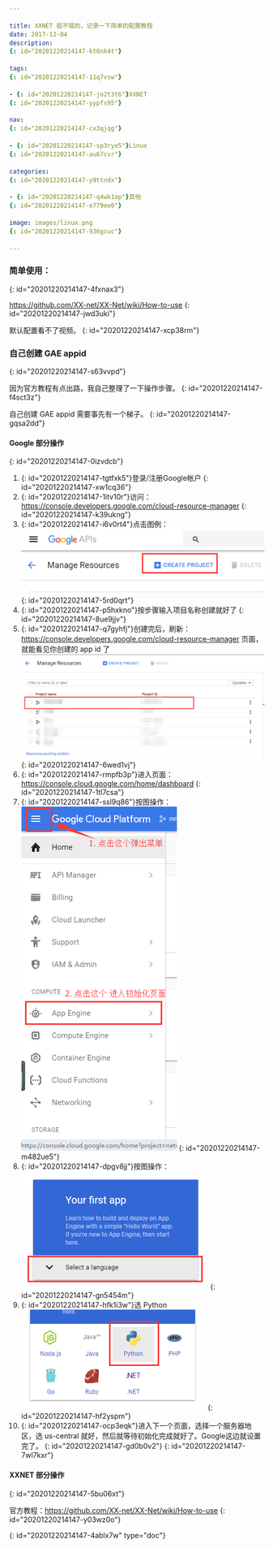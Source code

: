 ```yaml
---

title: XXNET 挺不错的，记录一下简单的配置教程
date: 2017-12-04
description:
{: id="20201220214147-kt8nk4t"}

tags:
{: id="20201220214147-11q7vsw"}

- {: id="20201220214147-jo2t3t6"}XXNET
{: id="20201220214147-yypfs95"}

nav:
{: id="20201220214147-cx3qjqg"}

- {: id="20201220214147-sp3rye5"}Linux
{: id="20201220214147-au67cvr"}

categories:
{: id="20201220214147-y9ttndx"}

- {: id="20201220214147-q4wk1op"}其他
{: id="20201220214147-e779eo0"}

image: images/linux.png
{: id="20201220214147-936gcuc"}

---
```


### 简单使用：
{: id="20201220214147-4fxnax3"}

https://github.com/XX-net/XX-Net/wiki/How-to-use
{: id="20201220214147-jwd3uki"}

默认配置看不了视频。
{: id="20201220214147-xcp38rm"}

### 自己创建 GAE appid
{: id="20201220214147-s63vvpd"}

因为官方教程有点出路，我自己整理了一下操作步骤。
{: id="20201220214147-f4sct3z"}

自己创建 GAE appid 需要事先有一个梯子。
{: id="20201220214147-gqsa2dd"}

#### Google 部分操作
{: id="20201220214147-0izvdcb"}

1. {: id="20201220214147-tgtfxk5"}登录/注册Google帐户
   {: id="20201220214147-xw1cq36"}
2. {: id="20201220214147-1itv10r"}访问：https://console.developers.google.com/cloud-resource-manager
   {: id="20201220214147-k39ukng"}
3. {: id="20201220214147-i6v0rt4"}点击图例：
   ![](./2017-12-04_XXNET挺不错的，记录一下简单的配置教程/1.png)
   {: id="20201220214147-5rd0qrt"}
4. {: id="20201220214147-p5hxkno"}按步骤输入项目名称创建就好了
   {: id="20201220214147-8ue9jjv"}
5. {: id="20201220214147-q7gyhfj"}创建完后，刷新：https://console.developers.google.com/cloud-resource-manager 页面，就能看见你创建的 app id 了
   ![](./2017-12-04_XXNET挺不错的，记录一下简单的配置教程/2.png)
   {: id="20201220214147-6wed1vj"}
6. {: id="20201220214147-rmpfb3p"}进入页面：https://console.cloud.google.com/home/dashboard
   {: id="20201220214147-1tl7csa"}
7. {: id="20201220214147-ssl9q86"}按图操作：
   ![](./2017-12-04_XXNET挺不错的，记录一下简单的配置教程/3.png)
   {: id="20201220214147-m482ue5"}
8. {: id="20201220214147-dpgv8jj"}按图操作：
   ![](./2017-12-04_XXNET挺不错的，记录一下简单的配置教程/4.png)
   {: id="20201220214147-gn5454m"}
9. {: id="20201220214147-hfk1i3w"}选 Python
   ![](./2017-12-04_XXNET挺不错的，记录一下简单的配置教程/5.png)
   {: id="20201220214147-hf2yspm"}
10. {: id="20201220214147-ocp3eqk"}进入下一个页面，选择一个服务器地区，选 us-central 就好，然后就等待初始化完成就好了。Google这边就设置完了。
    {: id="20201220214147-gd0b0v2"}
{: id="20201220214147-7wl7kxr"}

#### XXNET 部分操作
{: id="20201220214147-5bu06xt"}

官方教程：https://github.com/XX-net/XX-Net/wiki/How-to-use
{: id="20201220214147-y03wz0o"}


{: id="20201220214147-4ablx7w" type="doc"}
